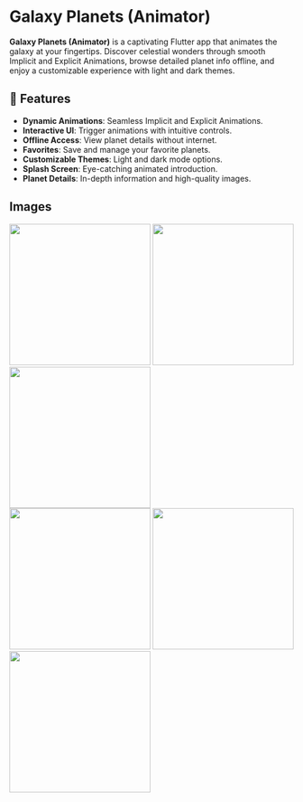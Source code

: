 # Galaxy Planets (Animator)

**Galaxy Planets (Animator)** is a captivating Flutter app that animates the galaxy at your fingertips. Discover celestial wonders through smooth Implicit and Explicit Animations, browse detailed planet info offline, and enjoy a customizable experience with light and dark themes.

## 🚀 Features

- **Dynamic Animations**: Seamless Implicit and Explicit Animations.
- **Interactive UI**: Trigger animations with intuitive controls.
- **Offline Access**: View planet details without internet.
- **Favorites**: Save and manage your favorite planets.
- **Customizable Themes**: Light and dark mode options.
- **Splash Screen**: Eye-catching animated introduction.
- **Planet Details**: In-depth information and high-quality images.

## Images

<img src="https://github.com/user-attachments/assets/4b29e74f-24da-4cb8-822d-a0031e314ba7" width="250">

<img src="https://github.com/user-attachments/assets/5fe28a7a-f3ba-46fb-adca-595c5201b6df" width="250">

<img src="https://github.com/user-attachments/assets/b2e10f73-d235-45ca-8dc8-51ffbe0776d9" width="250">

<br>

<img src="https://github.com/user-attachments/assets/74f7473f-e756-4527-9dce-1a0f34a799ea" width="250">

<img src="https://github.com/user-attachments/assets/129e8ed9-0eda-4cd6-94f2-92f582f7a172" width="250">

<img src="https://github.com/user-attachments/assets/439728e7-7182-442d-8fc3-8b17385693be" width="250">
